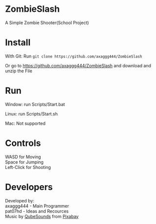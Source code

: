 # ZombieSlash
 A Simple Zombie Shooter(School Project)

# Install
 With Git:
 Run `git clone https://github.com/axaggg444/ZombieSlash`

 Or go to https://github.com/axaggg444/ZombieSlash and download and unzip the File

# Run
 Window:
 run Scripts/Start.bat

 Linux:
 run Scripts/Start.sh

 Mac:
 Not supported

# Controls
 WASD for Moving<br>
 Space for Jumping<br>
 Left-Click for Shooting

# Developers
 Developed by:<br>
 axaggg444 - Main Programmer<br>
 pat07hd - Ideas and Recources<br>
 Music by <a href="https://pixabay.com/de/users/qubesounds-24397640/?utm_source=link-attribution&amp;utm_medium=referral&amp;utm_campaign=music&amp;utm_content=118722">QubeSounds</a> from <a href="https://pixabay.com//?utm_source=link-attribution&amp;utm_medium=referral&amp;utm_campaign=music&amp;utm_content=118722">Pixabay</a>